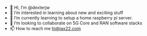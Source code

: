 - 👋 Hi, I’m @dexterjw
- 👀 I’m interested in learning about new and exciting stuff
- 🌱 I’m currently learning to setup a home raspberry pi server.
- 💞️ I’m looking to collaborate on 5G Core and RAN software stacks
- 📫 How to reach me hi@jax22.com

<!---
dexterjw/dexterjw is a ✨ special ✨ repository because its `README.md` (this file) appears on your GitHub profile.
You can click the Preview link to take a look at your changes.
--->
